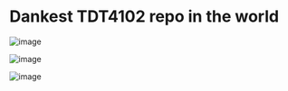 # Dankest TDT4102 repo in the world

![image](https://i.pinimg.com/originals/60/9f/79/609f79c036f54c4564ab72e0f89df98f.gif)

![image](https://media.tenor.com/kIQrU0Uhq7EAAAAC/snoop-dogg-dance.gif)

![image](https://media.tenor.com/y_FRn1P2itgAAAAd/snoop-dogg-super-bowl2022.gif)
